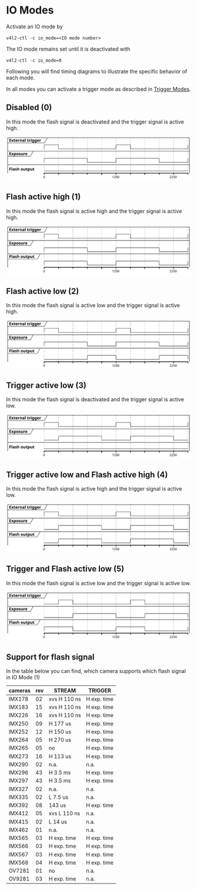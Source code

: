 # IO Modes
Activate an IO mode by
```
v4l2-ctl -c io_mode=<IO mode number>
```
The IO mode remains set until it is deactivated with 
```
v4l2-ctl -c io_mode=0
```
Following you will find timing diagrams to illustrate the specific behavior of each mode.

In all modes you can activate a trigger mode as described in [Trigger Modes](TRIGGER_MODE.md). 

## Disabled (0)
In this mode the flash signal is deactivated and the trigger signal is active high.

![Disabled](../doc/plantuml/iom_disabled.svg)

## Flash active high (1)
In this mode the flash signal is active high and the trigger signal is active high.

![Flash active high](../doc/plantuml/iom_flash_active_high.svg)

## Flash active low (2)
In this mode the flash signal is active low and the trigger signal is active high.

![Flash active low](../doc/plantuml/iom_flash_active_low.svg)

## Trigger active low (3)
In this mode the flash signal is deactivated and the trigger signal is active low.

![Trigger active low](../doc/plantuml/iom_trigger_active_low.svg)

## Trigger active low and Flash active high (4)
In this mode the flash signal is active high and the trigger signal is active low.

![Trigger active low and Flash active high](../doc/plantuml/iom_trigger_low_flash_high.svg)

## Trigger and Flash active low (5)
In this mode the flash signal is active low and the trigger signal is active low.

![Trigger and Flash active low](../doc/plantuml/iom_trigger_flash_active_low.svg)

## Support for flash signal
In the table below you can find, which camera supports which flash signal in IO Mode (1)

| cameras | rev | STREAM       | TRIGGER      |
| ------  | --- | -------------| ------------ |
| IMX178  |  02 | xvs H 110 ns |  H exp. time |
| IMX183  |  15 | xvs H 110 ns |  H exp. time |
| IMX226  |  16 | xvs H 110 ns |  H exp. time |
| IMX250  |  09 |     H 177 us |  H exp. time |
| IMX252  |  12 |     H 150 us |  H exp. time |
| IMX264  |  05 |     H 270 us |  H exp. time |
| IMX265  |  05 |           no |  H exp. time |
| IMX273  |  16 |     H 113 us |  H exp. time |
| IMX290  |  02 |         n.a. |         n.a. |
| IMX296  |  43 |     H 3.5 ms |  H exp. time |
| IMX297  |  43 |     H 3.5 ms |  H exp. time |
| IMX327  |  02 |         n.a. |         n.a. |
| IMX335  |  02 |     L 7.5 us |         n.a. |
| IMX392  |  08 |       143 us |  H exp. time |
| IMX412  |  05 | xvs L 110 ns |         n.a. |
| IMX415  |  02 |     L  14 us |         n.a. |
| IMX462  |  01 |         n.a. |         n.a. |
| IMX565  |  03 |  H exp. time |  H exp. time | 
| IMX566  |  03 |  H exp. time |  H exp. time |
| IMX567  |  03 |  H exp. time |  H exp. time |
| IMX568  |  04 |  H exp. time |  H exp. time |
| OV7281  |  01 |           no |         n.a. |
| OV9281  |  03 |  H exp. time |         n.a. |